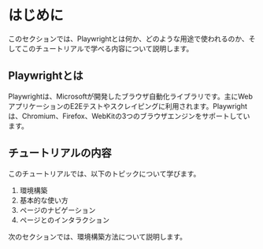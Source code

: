 # はじめに

このセクションでは、Playwrightとは何か、どのような用途で使われるのか、そしてこのチュートリアルで学べる内容について説明します。

## Playwrightとは

Playwrightは、Microsoftが開発したブラウザ自動化ライブラリです。主にWebアプリケーションのE2Eテストやスクレイピングに利用されます。Playwrightは、Chromium、Firefox、WebKitの3つのブラウザエンジンをサポートしています。

## チュートリアルの内容

このチュートリアルでは、以下のトピックについて学びます。

1. 環境構築
2. 基本的な使い方
3. ページのナビゲーション
4. ページとのインタラクション

次のセクションでは、環境構築方法について説明します。

